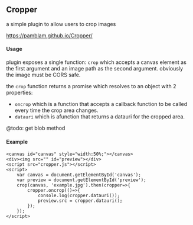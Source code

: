 ## Cropper

a simple plugin to allow users to crop images

https://pamblam.github.io/Cropper/

#### Usage

plugin exposes a single function: `crop` which accepts a canvas element as the first argument and an image path as the second argument. obviously the image must be CORS safe.

the `crop` function returns a promise which resolves to an object with 2 properties: 

 - `oncrop` which is a function that accepts a callback function to be called every time the crop area changes.
 - `datauri` which is afunction that returns a datauri for the cropped area.

@todo: get blob method

#### Example

	<canvas id="canvas" style="width:50%;"></canvas>
	<div><img src="" id="preview"></div>
	<script src="cropper.js"></script>
	<script>
		var canvas = document.getElementById('canvas');
		var preview = document.getElementById('preview');
		crop(canvas, 'example.jpg').then(cropper=>{
			cropper.oncrop(()=>{
				console.log(cropper.datauri());
				preview.src = cropper.datauri();
			});
		});
	</script>
